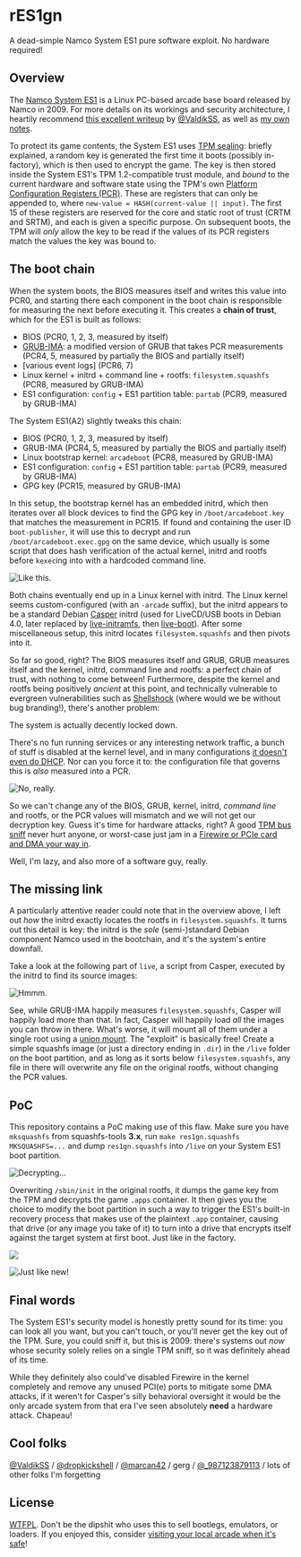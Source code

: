 rES1gn
======

A dead-simple Namco System ES1 pure software exploit. No hardware required!

Overview
--------

The [Namco System ES1](https://ja.wikipedia.org/wiki/SYSTEM_ES1) is a Linux PC-based arcade base board released by Namco in 2009.
For more details on its workings and security architecture, I heartily recommend [this excellent writeup](https://medium.com/@ValdikSS/researching-protection-and-recovering-namco-system-es1-arcades-1f8423fdeb3b) by [@ValdikSS](https://twitter.com/ValdikSS),
as well as [my own notes](https://github.com/Shizmob/arcade-docs/blob/main/namco/boards.md#system-es1).

To protect its game contents, the System ES1 uses [TPM sealing](https://en.wikipedia.org/wiki/Trusted_Computing#SEALED-STORAGE):
briefly explained, a random key is generated the first time it boots (possibly in-factory), which is then used to encrypt the game.
The key is then stored inside the System ES1's TPM 1.2-compatible trust module, and *bound* to the current hardware and software state using the TPM's own [Platform Configuration Registers (PCR)](https://link.springer.com/chapter/10.1007/978-1-4302-6584-9_12). These are registers that can only be appended to, where `new-value = HASH(current-value || input)`. The first 15 of these registers are reserved for the core and static root of trust (CRTM and SRTM), and each is given a specific purpose. On subsequent boots, the TPM will *only* allow the key to be read if the values of its PCR registers match the values the key was bound to.

The boot chain
--------------

When the system boots, the BIOS measures itself and writes this value into PCR0, and starting there each component in the boot chain is responsible for measuring the next before executing it. This creates a **chain of trust**, which for the ES1 is built as follows:

- BIOS (PCR0, 1, 2, 3, measured by itself)
- [GRUB-IMA](https://sourceforge.net/projects/trousers/files/Grub-IMA/): a modified version of GRUB that takes PCR measurements (PCR4, 5, measured by partially the BIOS and partially itself)
- [various event logs] (PCR6, 7)
- Linux kernel + initrd + command line + rootfs: `filesystem.squashfs` (PCR8, measured by GRUB-IMA)
- ES1 configuration: `config` + ES1 partition table: `partab` (PCR9, measured by GRUB-IMA)

The System ES1(A2) slightly tweaks this chain:

- BIOS (PCR0, 1, 2, 3, measured by itself)
- GRUB-IMA (PCR4, 5, measured by partially the BIOS and partially itself)
- Linux bootstrap kernel: `arcadeboot` (PCR8, measured by GRUB-IMA)
- ES1 configuration: `config` + ES1 partition table: `partab` (PCR9, measured by GRUB-IMA)
- GPG key (PCR15, measured by GRUB-IMA)

In this setup, the bootstrap kernel has an embedded initrd, which then iterates over all block devices to find the GPG key in `/boot/arcadeboot.key` that matches the measurement in PCR15. If found and containing the user ID `boot-publisher`, it will use this to decrypt and run `/boot/arcadeboot.exec.gpg` on the same device, which usually is some script that does hash verification of the actual kernel, initrd and rootfs before `kexec`ing into with a hardcoded command line.

![Like this.](./images/es1-bootstrap.png)

Both chains eventually end up in a Linux kernel with initrd. The Linux kernel seems custom-configured (with an `-arcade` suffix), but the initrd appears to be a standard Debian [Casper](https://tracker.debian.org/pkg/casper) initrd (used for LiveCD/USB boots in Debian 4.0, later replaced by [live-initramfs](https://tracker.debian.org/pkg/live-initramfs), then [live-boot](https://salsa.debian.org/live-team/live-boot)). After some miscellaneous setup, this initrd locates `filesystem.squashfs` and then pivots into it.

So far so good, right? The BIOS measures itself and GRUB, GRUB measures itself and the kernel, initrd, command line and rootfs: a perfect chain of trust, with nothing to come between! Furthermore, despite the kernel and rootfs being positively *ancient* at this point, and technically vulnerable to evergreen vulnerabilities such as [Shellshock](https://en.wikipedia.org/wiki/Shellshock_(software_bug)) (where would we be without bug branding!), there's another problem:

The system is actually decently locked down.

There's no fun running services or any interesting network traffic, a bunch of stuff is disabled at the kernel level, and in many configurations [it doesn't even do DHCP](https://www.rapid7.com/db/modules/exploit/unix/dhcp/bash_environment/). Nor can you force it to: the configuration file that governs this is *also* measured into a PCR.

![No, really.](./images/es1-config.png)

So we can't change any of the BIOS, GRUB, kernel, initrd, *command line* and rootfs, or the PCR values will mismatch and we will not get our decryption key. Guess it's time for hardware attacks, right? A good [TPM bus sniff](https://twitter.com/marcan42/status/1080869868889501696) never hurt anyone, or worst-case just jam in a [Firewire or PCIe card and DMA your way in](https://medium.com/@ValdikSS/researching-protection-and-recovering-namco-system-es1-arcades-1f8423fdeb3b).

Well, I'm lazy, and also more of a software guy, really.

The missing link
----------------

A particularly attentive reader could note that in the overview above,
I left out *how* the initrd exactly locates the rootfs in `filesystem.squashfs`.
It turns out this detail is key: the initrd is the *sole* (semi-)standard Debian component Namco used in the bootchain,
and it's the system's entire downfall.

Take a look at the following part of `live`, a script from Casper, executed by the initrd to find its source images:

![Hmmm.](./images/casper-lol.png)

See, while GRUB-IMA happily measures `filesystem.squashfs`, Casper will happily load more than that. In fact, Casper will happily load *all* the images you can throw in there. What's worse, it will mount all of them under a single root using a [union mount](https://en.wikipedia.org/wiki/Union_mount). The "exploit" is basically free! Create a simple squashfs image (or just a directory ending in `.dir`) in the `/live` folder on the boot partition, and as long as it sorts below `filesystem.squashfs`, any file in there will overwrite any file on the original rootfs, without changing the PCR values.

PoC
---

This repository contains a PoC making use of this flaw. Make sure you have `mksquashfs` from squashfs-tools **3.x**, run `make res1gn.squashfs MKSQUASHFS=...` and dump `res1gn.squashfs` into `/live` on your System ES1 boot partition.

![Decrypting...](./images/poc-decrypting.png)

Overwriting `/sbin/init` in the original rootfs, it dumps the game key from the TPM and decrypts the game `.apps` container. It then gives you the choice to modify the boot partition in such a way to trigger the ES1's built-in recovery process that makes use of the plaintext `.app` container, causing that drive (or any image you take of it) to turn into a drive that encrypts itself against the target system at first boot. Just like in the factory.

![](./images/poc-question.png)

![Just like new!](./images/es1-recovery.png)

Final words
-----------

The System ES1's security model is honestly pretty sound for its time: you can look all you want, but you can't touch, or you'll never get the key out of the TPM. Sure, you could sniff it, but this is 2009: there's systems out *now* whose security solely relies on a single TPM sniff, so it was definitely ahead of its time.

While they definitely also could've disabled Firewire in the kernel completely and remove any unused PCI(e) ports to mitigate some DMA attacks, if it weren't for Casper's silly behavioral oversight it would be the only arcade system from that era I've seen absolutely **need** a hardware attack. Chapeau!

Cool folks
----------

[@ValdikSS](https://twitter.com/ValdikSS) / [@dropkickshell](https://medium.com/@dropkickshell/system-n2-exposed-5395436c824d) / [@marcan42](https://twitter.com/marcan42) / gerg / [@_987123879113](https://twitter.com/_987123879113) / lots of other folks I'm forgetting

License
-------

[WTFPL](http://www.wtfpl.net/txt/copying/). Don't be the dipshit who uses this to sell bootlegs, emulators, or loaders.
If you enjoyed this, consider [visiting your local arcade when it's safe](https://zenius-i-vanisher.com/v5.2/arcades.php)!
